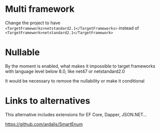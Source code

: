 # Multi framework

Change the project to have  
`<TargetFrameworks>netstandard2.1</TargetFrameworks>`
instead of  
`<TargetFramework>netstandard2.1</TargetFramework>`

# Nullable

By the moment is enabled, what makes it impossible to target frameworks
with language level below 8.0, like net47 or netstandard2.0

It would be necessary to remove the nullability or make it conditional
 
# Links to alternatives

This alternative includes extensions for EF Core, Dapper, JSON.NET...

https://github.com/ardalis/SmartEnum


